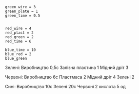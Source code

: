 
```math-tex
green_wire = 3
green_plate = 1
green_time = 0.5


red_wire = 4
red_plast = 2
red_green = 2
red_time = 6

blue_time = 10
blue_red = 2
blue_green
```

Зелені:
Виробництво 0,5с
Залізна пластина 1
Мідний дріт 3

Червоні:
Виробництво 6с
Пластмаса 2
Мідний дріт 4
Зелені 2

Сині:
Виробництво 10с
Зелені 20с
Червоні 2
кислота 5 од

